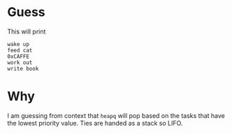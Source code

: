 # Guess
This will print
```
wake up
feed cat
0xCAFFE
work out
write book
```
# Why

I am guessing from context that `heapq` will pop based on the tasks that have the lowest priority value. Ties are handed as a stack so LIFO.
